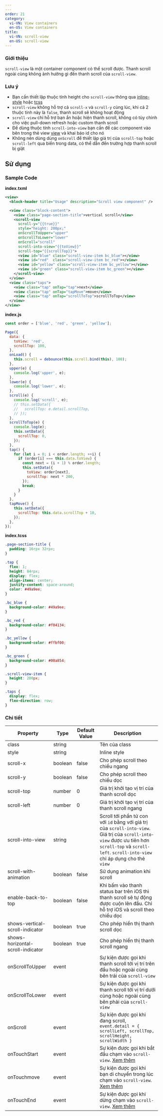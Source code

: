 ```yaml
---
---
order: 21
category:
  vi-VN: View containers
  en-US: View containers
title:
  vi-VN: scroll-view
  en-US: scroll-view
---
```


### Giới thiệu

`scroll-view` là một container component có thể scroll được. Thanh scroll ngoài cùng không ảnh hưởng gì đến thanh scroll của `scroll-view`.

### Lưu ý

- Bạn cần thiết lập thuộc tính height cho `scroll-view` thông qua [inline-style](https://miniapp.tiki.vn/docs/framework/tcss/tcss-introduction#Inline-style) hoặc [tcss](https://miniapp.tiki.vn/docs/framework/tcss/tcss-introduction)
- `scroll-view` không hỗ trợ cả `scroll-x` và `scroll-y` cùng lúc, khi cả 2 thuộc tính này là `false`, thanh scroll sẽ không hoạt động
- `scroll-view` chỉ hỗ trợ bạn ẩn hoặc hiện thanh scroll, không có tùy chỉnh cho việc pull-down refresh hoặc custom thanh scroll
- Để dùng thuộc tính `scroll-into-view` bạn cần để các component vào bên trong thẻ view [view](https://miniapp.tiki.vn/docs/component/view-container/view) và khai báo id cho nó
- Không nên dùng dùng `onScroll` để thiết lập giá trị của `scroll-top` hoặc `scroll-left` qua biến trong data, có thể dẫn đến trường hợp thanh scroll bị giật

## Sử dụng

### Sample Code

**index.txml**

```xml
<view>
  <block-header title="Usage" description="Scroll view component" />

  <view class="block-content">
    <view class="page-section-title">vertical scroll</view>
    <scroll-view
      scroll-y="{{true}}"
      style="height: 200px;"
      onScrollToUpper="upper"
      onScrollToLower="lower"
      onScroll="scroll"
      scroll-into-view="{{toView}}"
      scroll-top="{{scrollTop}}">
      <view id="blue" class="scroll-view-item bc_blue"></view>
      <view id="red"  class="scroll-view-item bc_red"></view>
      <view id="yellow" class="scroll-view-item bc_yellow"></view>
      <view id="green" class="scroll-view-item bc_green"></view>
    </scroll-view>
  </view>
  <view class="taps">
    <view class="tap" onTap="tap">next</view>
    <view class="tap" onTap="tapMove">move</view>
    <view class="tap" onTap="scrollToTop">scrollToTop</view>
  </view>
</view>
```

**index.js**

```js
const order = ['blue', 'red', 'green', 'yellow'];

Page({
  data: {
    toView: 'red',
    scrollTop: 100,
  },
  onLoad() {
    this.scroll = debounce(this.scroll.bind(this), 100);
  },
  upper(e) {
    console.log('upper', e);
  },
  lower(e) {
    console.log('lower', e);
  },
  scroll(e) {
    console.log('scroll', e);
    // this.setData({
    //   scrollTop: e.detail.scrollTop,
    // });
  },
  scrollToTop(e) {
    console.log(e);
    this.setData({
      scrollTop: 0,
    });
  },
  tap() {
    for (let i = 0; i < order.length; ++i) {
      if (order[i] === this.data.toView) {
        const next = (i + 1) % order.length;
        this.setData({
          toView: order[next],
          scrollTop: next * 200,
        });
        break;
      }
    }
  },
  tapMove() {
    this.setData({
      scrollTop: this.data.scrollTop + 10,
    });
  },
});
```

**index.tcss**

```css
.page-section-title {
  padding: 16rpx 32rpx;
}

.tap {
  flex: 1;
  height: 84rpx;
  display: flex;
  align-items: center;
  justify-content: space-around;
  color: #49a9ee;
}

.bc_blue {
  background-color: #49a9ee;
}

.bc_red {
  background-color: #f04134;
}

.bc_yellow {
  background-color: #ffbf00;
}

.bc_green {
  background-color: #00a854;
}

.scroll-view-item {
  height: 200px;
}

.taps {
  display: flex;
  flex-direction: row;
}
```

### Chi tiết

| Property                          | Type    | Default Value | Description                                                                                                                                                                                           |
| --------------------------------- | ------- | ------------- | ----------------------------------------------------------------------------------------------------------------------------------------------------------------------------------------------------- |
| class                             | string  |               | Tên của class                                                                                                                                                                                         |
| style                             | string  |               | Inline style                                                                                                                                                                                          |
| scroll-x                          | boolean | false         | Cho phép scroll theo chiều ngang                                                                                                                                                                      |
| scroll-y                          | boolean | false         | Cho phép scroll theo chiều dọc                                                                                                                                                                        |
| scroll-top                        | number  | 0             | Giá trị khởi tạo vị trí của thanh scroll dọc                                                                                                                                                          |
| scroll-left                       | number  | 0             | Giá trị khởi tạo vị trí của thanh scroll ngang                                                                                                                                                        |
| scroll-into-view                  | string  |               | Scroll tới phần tử con với `id` bằng với giá trị của `scroll-into-view`. Giá trị của `scroll-into-view` được ưu tiên hơn `scroll-top` và `scroll-left`. `scroll-into-view` chỉ áp dụng cho thẻ `view` |
| scroll-with-animation             | boolean | false         | Sử dụng animation khi scroll                                                                                                                                                                          |
| enable-back-to-top                | boolean | false         | Khi bấm vào thanh status bar trên iOS thì thanh scroll sẽ tự động được cuộn lên đầu. Chỉ hỗ trợ iOS và scroll theo chiều dọc                                                                          |
| shows-vertical-scroll-indicator   | boolean | true          | Cho phép hiển thị thanh scroll dọc                                                                                                                                                                    |
| shows-horizontal-scroll-indicator | boolean | true          | Cho phép hiển thị thanh scroll ngang                                                                                                                                                                  |
| onScrollToUpper                   | event   |               | Sự kiện được gọi khi thanh scroll tới vị trí trên đầu hoặc ngoài cùng bên trái của `scroll-view`                                                                                                      |
| onScrollToLower                   | event   |               | Sự kiện được gọi khi thanh scroll tới vị trí dưới cùng hoặc ngoài cùng bên phải của `scroll-view`                                                                                                     |
| onScroll                          | event   |               | Sự kiện được gọi khi đang scroll, `event.detail = { scrollLeft, scrollTop, scrollHeight, scrollWidth }`                                                                                               |
| onTouchStart                      | event   |               | Sự kiện được gọi khi bắt đầu chạm vào `scroll-view`. [Xem thêm](https://miniapp.tiki.vn/docs/framework/event/event-object#TouchEvent-touch-event-object)                                              |
| onTouchmove                       | event   |               | Sự kiện được gọi khi bạn di chuyển trong lúc chạm vào `scroll-view`. [Xem thêm](https://miniapp.tiki.vn/docs/framework/event/event-object#TouchEvent-touch-event-object)                              |
| onTouchEnd                        | event   |               | Sự kiện được gọi khi dừng chạm vào `scroll-view`. [Xem thêm](https://miniapp.tiki.vn/docs/framework/event/event-object#TouchEvent-touch-event-object)                                                 |
